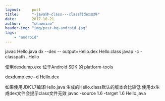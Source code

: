 ```yaml
---
layout:     post
title:      "-java转-class---class转dex文件"
date:       2017-10-21
author:     "shaomiao"
header-img: "img/post-bg-android.jpg"
tags:
    - "android"
---
```

javac Hello.java
dx --dex -- output=Hello.dex Hello.class
javap -c -classpath . Hello

使用dexdump.exe 位于Android SDK 的 platform-tools

dexdump.exe -d Hello.dex


如果使用JDK1.7编译Hello.java 生成的Hello.class默认的版本会比较低 使用dx生成dex文件会提示class文件无效
javac -source 1.6 -target 1.6 Hello.java
